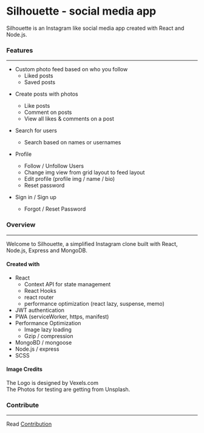 # Silhouette - social media app

Silhouette is an Instagram like social media app created with React and Node.js.<p>

### Features

---

- Custom photo feed based on who you follow
  - Liked posts
  - Saved posts

* Create posts with photos

  - Like posts
  - Comment on posts
  - View all likes & comments on a post

* Search for users

  - Search based on names or usernames

* Profile

  - Follow / Unfollow Users
  - Change img view from grid layout to feed layout
  - Edit profile (profile img / name / bio)
  - Reset password

* Sign in / Sign up
  - Forgot / Reset Password
  <p>

### Overview

---
Welcome to Silhouette, a simplified Instagram clone built with React, Node.js, Express and MongoDB.<p>

#### Created with

- React
  - Context API for state management
  - React Hooks
  - react router
  - performance optimization (react lazy, suspense, memo)
- JWT authentication
- PWA (serviceWorker, https, manifest)
- Performance Optimization
  - Image lazy loading
  - Gzip / compression
- MongoBD / mongoose
- Node.js / express
- SCSS
<p>

#### Image Credits

The Logo is designed by Vexels.com<br>
The Photos for testing are getting from Unsplash.<p>

### Contribute

---

Read [Contribution](./CONTRIBUTING.md)
